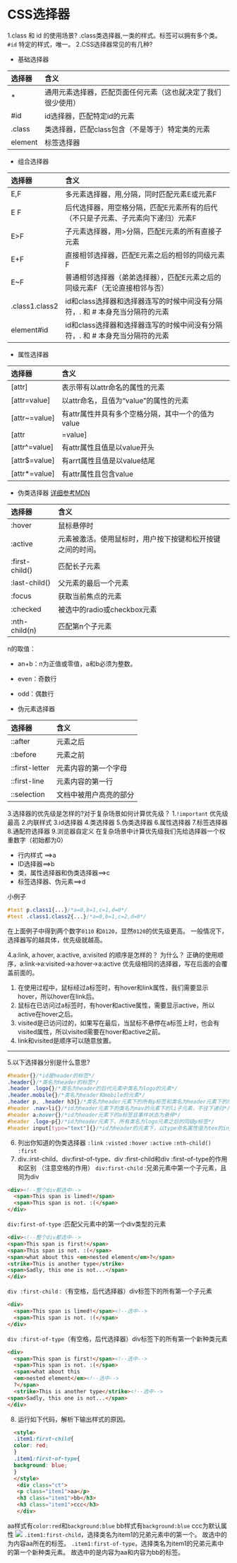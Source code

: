 # CSS选择器

1.class 和 id 的使用场景?
.class类选择器,一类的样式。标签可以拥有多个类。
`#id` 特定的样式，唯一。
2.CSS选择器常见的有几种?
- 基础选择器


| 选择器     | 含义                             |
| :------ | :----------------------------- |
| *       | 通用元素选择器，匹配页面任何元素（这也就决定了我们很少使用） |
| #id     | id选择器，匹配特定id的元素                |
| .class  | 类选择器，匹配class包含（不是等于）特定类的元素     |
| element | 标签选择器                          |

- 组合选择器

| 选择器            | 含义|
| :------------- | :--------------------------------------- |
| E,F            | 多元素选择器，用,分隔，同时匹配元素E或元素F                  |
| E F            | 后代选择器，用空格分隔，匹配E元素所有的后代（不只是子元素、子元素向下递归）元素F |
| E>F            | 子元素选择器，用>分隔，匹配E元素的所有直接子元素                |
| E+F            | 直接相邻选择器，匹配E元素之后的相邻的同级元素F                 |
| E~F            | 普通相邻选择器（弟弟选择器），匹配E元素之后的同级元素F（无论直接相邻与否）   |
| .class1.class2 | id和class选择器和选择器连写的时候中间没有分隔符，. 和 # 本身充当分隔符的元素 |
| element#id     | id和class选择器和选择器连写的时候中间没有分隔符，. 和 # 本身充当分隔符的元素 |

- 属性选择器

| 选择器           | 含义                            |
| :------------ | :---------------------------- |
| [attr]        | 表示带有以attr命名的属性的元素             |
| [attr=value]  | 以attr命名，且值为“value”的属性的元素      |
| [attr~=value] | 有attr属性并具有多个空格分隔，其中一个的值为value |
| [attr         | =value]                       |
| [attr^=value] | 有attr属性且值是以value开头            |
| [attr$=value] | 有arrt属性且值是以value结尾            |
| [attr*=value] | 有attr属性且包含value               |

- 伪类选择器
  [详细参考MDN](https://developer.mozilla.org/zh-CN/docs/Web/CSS/Pseudo-classes)

| 选择器            | 含义                            |
| :------------- | :---------------------------- |
| :hover         | 鼠标悬停时                         |
| :active        | 元素被激活。使用鼠标时，用户按下按键和松开按键之间的时间。 |
| :first-child() | 匹配长子元素                        |
| :last-child()  | 父元素的最后一个元素                    |
| :focus         | 获取当前焦点的元素                     |
| :checked       | 被选中的radio或checkbox元素          |
| :nth-child(n)  | 匹配第n个子元素                      |

n的取值：
- an+b：n为正值或零值，a和b必须为整数。
- even：奇数行
- odd：偶数行

- 伪元素选择器

| 选择器            | 含义          |
| :------------- | :---------- |
| ::after        | 元素之后        |
| ::before       | 元素之前        |
| ::first-letter | 元素内容的第一个字母  |
| ::first-line   | 元素内容的第一行    |
| ::selection    | 文档中被用户高亮的部分 |

3.选择器的优先级是怎样的?对于复杂场景如何计算优先级？
  1.`!important` 优先级最高
  2.内联样式
  3.id选择器
  4.类选择器
  5.伪类选择器
  6.属性选择器
  7.标签选择器
  8.通配符选择器
  9.浏览器自定义
在复杂场景中计算优先级我们先给选择器一个权重数字（初始都为0）
- 行内样式 ==>a
- ID选择器==>b
- 类，属性选择器和伪类选择器==>c
- 标签选择器、伪元素==>d

小例子
```CSS
#test p.class1{...}/*a=0,b=1,c=1,d=0*/
#test .class1.class2{...}/*a=0,b=1,c=2,d=0*/
```
在上面例子中得到两个数字`0110` 和`0120`，显然`0120`的优先级更高。
一般情况下，选择器写的越具体，优先级就越高。

4.a:link, a:hover, a:active, a:visited 的顺序是怎样的？ 为什么？
正确的使用顺序，a:link->a:visited->a:hover->a:active
优先级相同的选择器，写在后面的会覆盖前面的。
1. 在使用过程中，鼠标经过a标签时，有hover和link属性，我们需要显示hover，所以hover在link后。
2. 鼠标在已访问过a标签时，有hover和active属性，需要显示active，所以active在hover之后。
3. visited是已访问过的，如果写在最后，当鼠标不悬停在a标签上时，也会有visited属性，所以visited需要在hover和active之前。
4. link和visited是顺序可以随意放置。
---
5.以下选择器分别是什么意思?
```CSS
#header{}/*id是header的标签*/
.header{}/*类名为header的标签*/
.header .logo{}/*类名为header的后代元素中类名为logo的元素*/
.header.mobile{}/*类名为header和mobile的元素*/
.header p, .header h3{}/*类名为header元素下的所有p标签和类名为header元素下的所有h3标签*/
#header .nav>li{}/*id为header元素下的类名为nav的元素下的li子元素，不往下递归*/
#header a:hover{}/*id为header元素下的a标签且事件状态为悬停*/
#header .logo~p{}/*id为header元素下，所有类名为logo元素之后的同级p标签*/
#header input[type="text"]{}/*id为header的元素下，以type命名属性值为tex的input标签*/
```
6. 列出你知道的伪类选择器
   `:link` `:visted` `:hover` `:active` `:nth-child()` `:first`
7. div.:irst-child、div:first-of-type、div :first-child和div :first-of-type的作用和区别 （注意空格的作用）
  `div:first-child` :兄弟元素中第一个子元素，且同为div
  ```html
  <div><!--整个div都选中-->
    <span>This span is limed!</span>
    <span>This span is not. :(</span>
  </div>
  ```
  `div:first-of-type` :匹配父元素中的第一个div类型的元素
  ```html
  <div><!--整个div都选中-->
  <span>This span is first!</span>
  <span>This span is not. :(</span>
  <span>what about this <em>nested element</em>?</span>
  <strike>This is another type</strike>
  <span>Sadly, this one is not...</span>
  </div>
  ```
  `div :first-child` :（有空格，后代选择器）div标签下的所有第一个子元素
  ```html
  <div>
    <span>This span is limed!</span><!--选中-->
    <span>This span is not. :(</span>
  </div>
  ```

  `div :first-of-type`（有空格，后代选择器）div标签下的所有第一个新种类元素
  ```html
  <div>
    <span>This span is first!</span><!--选中-->
    <span>This span is not. :(</span>
    <span>what about this
    <em>nested element</em><!--选中-->
    ?</span>
    <strike>This is another type</strike><!--选中-->
  <span>Sadly, this one is not...</span>
  </div>
  ```

8. 运行如下代码，解析下输出样式的原因。
```html
  <style>
  .item1:first-child{
  color: red;
  }
  .item1:first-of-type{
  background: blue;
  }
  </style>
   <div class="ct">
   <p class="item1">aa</p>
   <h3 class="item1">bb</h3>
   <h3 class="item1">ccc</h3>
   </div>
```
aa样式有`color:red`和`background:blue`
bb样式有`background:blue`
ccc为默认属性
![](http://upload-images.jianshu.io/upload_images/4122870-870e4eab95523d14.png?imageMogr2/auto-orient/strip%7CimageView2/2/w/1240)
`.item1:first-child`，选择类名为item1的兄弟元素中的第一个。
故选中的为内容aa所在的标签。
`.item1:first-of-type`，选择类名为item1的兄弟元素中的第一个新种类元素。
故选中的是内容为aa和内容为bb的标签。